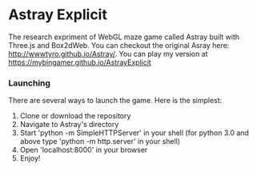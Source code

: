 # Astray Explicit

The research expriment of WebGL maze game called Astray built with Three.js and Box2dWeb. You can checkout the original Asray here: http://wwwtyro.github.io/Astray/. You can play my version at https://mybingamer.github.io/AstrayExplicit

### Launching

There are several ways to launch the game. Here is the simplest:

1. Clone or download the repository
2. Navigate to Astray's directory
3. Start 'python -m SimpleHTTPServer' in your shell (for python 3.0 and above type 'python -m http.server' in your shell)
4. Open 'localhost:8000' in your browser
5. Enjoy!
